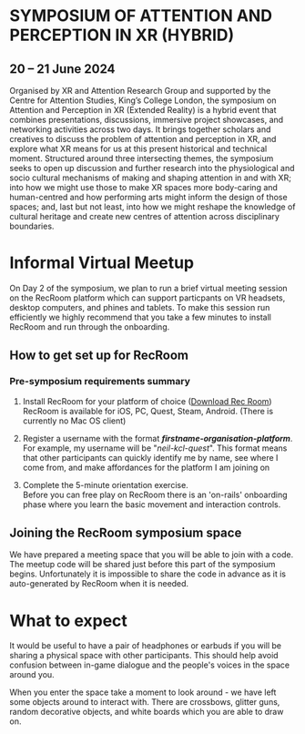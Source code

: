 # SYMPOSIUM OF ATTENTION AND PERCEPTION IN XR (HYBRID) 
## 20 – 21 June 2024
Organised by XR and Attention Research Group and supported by the Centre for Attention 
Studies, King’s College London, the symposium on Attention and Perception in 
XR (Extended Reality) is a hybrid event that combines presentations, discussions, immersive 
project showcases, and networking activities across two days. It brings together scholars and 
creatives to discuss the problem of attention and perception in XR, and explore what XR means for 
us at this present historical and technical moment. Structured around three intersecting themes, the 
symposium seeks to open up discussion and further research into the physiological and socio
cultural mechanisms of making and shaping attention in and with XR; into how we might use those 
to make XR spaces more body-caring and human-centred and how performing arts might inform the 
design of those spaces; and, last but not least, into how we might reshape the knowledge of cultural 
heritage and create new centres of attention across disciplinary boundaries.

# Informal Virtual Meetup

On Day 2 of the symposium, we plan to run a brief virtual meeting session on the RecRoom platform which can support particpants on VR headsets, desktop computers, and phines and tablets.
To make this session run efficiently we highly recommend that you take a few minutes to install RecRoom and run through the onboarding.

## How to get set up for RecRoom

### Pre-symposium requirements summary

1.  Install RecRoom for your platform of choice ([Download Rec
    Room](https://rec.net/download))\
    RecRoom is available for iOS, PC, Quest, Steam, Android. (There is
    currently no Mac OS client)

2.  Register a username with the format
    ***firstname-organisation-platform***.\
    For example, my username will be "*neil-kcl-quest*". This format means
    that other participants can quickly identify me by name, see where I
    come from, and make affordances for the platform I am joining on

3.  Complete the 5-minute orientation exercise.\
    Before you can free play on RecRoom there is an 'on-rails'
    onboarding phase where you learn the basic movement and interaction
    controls.

## Joining the RecRoom symposium space

We have prepared a meeting space that you will be able to join with a code. 
The meetup code will be shared just before this part of the symposium begins. 
Unfortunately it is impossible to share the code in advance as it is auto-generated by RecRoom when it is needed.

# What to expect

It would be useful to have a pair of headphones or earbuds if you will be sharing a physical space with other participants. This should help
avoid confusion between in-game dialogue and the people's voices in the space around you.

When you enter the space take a moment to look around - we have left some objects around
to interact with. There are crossbows, glitter guns, random decorative objects, and white boards
which you are able to draw on.
